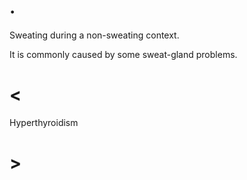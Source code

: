# .

Sweating during a non-sweating context.

It is commonly caused by some sweat-gland problems.

# <

Hyperthyroidism

# >
